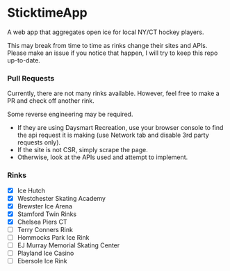 # SticktimeApp

A web app that aggregates open ice for local NY/CT hockey players.

This may break from time to time as rinks change their sites and APIs. Please make an issue if you notice that happen, I will try to keep this repo up-to-date.

### Pull Requests

Currently, there are not many rinks available. However, feel free to make a PR and check off another rink.

Some reverse engineering may be required.

- If they are using Daysmart Recreation, use your browser console to find the api request it is making (use Network tab and disable 3rd party requests only).
- If the site is not CSR, simply scrape the page.
- Otherwise, look at the APIs used and attempt to implement.

### Rinks

- [x] Ice Hutch
- [x] Westchester Skating Academy
- [x] Brewster Ice Arena
- [x] Stamford Twin Rinks
- [x] Chelsea Piers CT
- [ ] Terry Conners Rink
- [ ] Hommocks Park Ice Rink
- [ ] EJ Murray Memorial Skating Center
- [ ] Playland Ice Casino
- [ ] Ebersole Ice Rink
